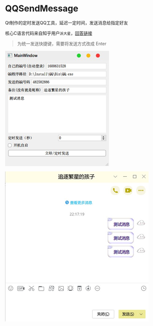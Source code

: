 QQSendMessage
===

Qt制作的定时发送QQ工具，延迟一定时间，发送消息给指定好友

核心C语言代码来自知乎用户`派大星`，[回答链接](https://www.zhihu.com/question/383302757/answer/1114383075)



> 为统一发送快捷键，需要将发送方式改成 Enter

![app](/pictures/app.jpg)

![result](/pictures/result.jpg)